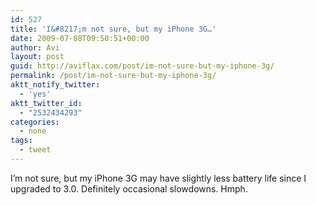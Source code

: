 ```yaml
---
id: 527
title: 'I&#8217;m not sure, but my iPhone 3G…'
date: 2009-07-08T09:50:51+00:00
author: Avi
layout: post
guid: http://aviflax.com/post/im-not-sure-but-my-iphone-3g/
permalink: /post/im-not-sure-but-my-iphone-3g/
aktt_notify_twitter:
  - 'yes'
aktt_twitter_id:
  - "2532434293"
categories:
  - none
tags:
  - tweet
---
```

I&#8217;m not sure, but my iPhone 3G may have slightly less battery life since I upgraded to 3.0. Definitely occasional slowdowns. Hmph.